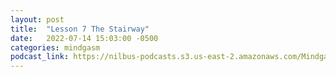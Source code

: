 ```yaml
---
layout: post
title:  "Lesson 7 The Stairway"
date:   2022-07-14 15:03:00 -0500
categories: mindgasm
podcast_link: https://nilbus-podcasts.s3.us-east-2.amazonaws.com/Mindgasm/lesson%207%20the%20stairway.mp3
---
```

